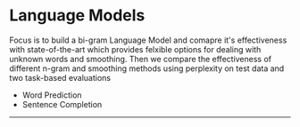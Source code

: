Language Models
===============

Focus is to build a bi-gram Language Model and comapre it's effectiveness with state-of-the-art which provides felxible options for dealing with
unknown words and smoothing. Then we compare the effectiveness of different n-gram and smoothing methods using perplexity on test data and two task-based evaluations
- Word Prediction
- Sentence Completion

---------------
